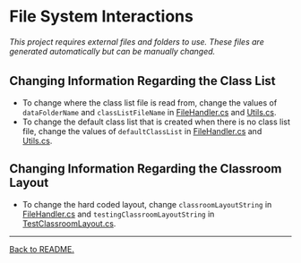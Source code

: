 # File System Interactions

###### This project requires external files and folders to use. These files are generated automatically but can be manually changed.

## Changing Information Regarding the Class List

-   To change where the class list file is read from, change the values of `dataFolderName` and `classListFileName` in [FileHandler.cs](../Classroom-Seating-Planner/Classroom-Seating-Planner/src/FileHandler.cs) and [Utils.cs](../Classroom-Seating-Planner/Tests/Utils.cs).
-   To change the default class list that is created when there is no class list file, change the values of `defaultClassList` in [FileHandler.cs](../Classroom-Seating-Planner/Classroom-Seating-Planner/src/FileHandler.cs) and [Utils.cs](../Classroom-Seating-Planner/Tests/Utils.cs).

## Changing Information Regarding the Classroom Layout

-   To change the hard coded layout, change `classroomLayoutString` in [FileHandler.cs](../Classroom-Seating-Planner/Classroom-Seating-Planner/src/FileHandler.cs) and `testingClassroomLayoutString` in [TestClassroomLayout.cs](../Classroom-Seating-Planner/Tests/TestClassroomLayout.cs).

---

[Back to README.](../README.md)
